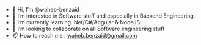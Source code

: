 - 👋 Hi, I’m @waheb-benzaid
- 👀 I’m interested in Software stuff and especially in Backend Engineering.
- 🌱 I’m currently learning .Net/C#/Angular & NodeJS
- 💞️ I’m looking to collaborate on all Software engineering stuff
- 📫 How to reach me : waheb.benzaid@gmail.com


